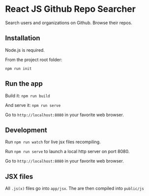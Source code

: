 React JS Github Repo Searcher
=============================

Search users and organizations on Github. Browse their repos.

Installation
------------

Node.js is required.

From the project root folder:
```shell
npm run init
```


Run the app
-----------

Build it: `npm run build`

And serve it: `npm run serve`

Go to `http://localhost:8080` in your favorite web browser.


Development
-----------

Run `npm run watch` for live jsx files recompiling.

Run `npm run serve` to launch a local http server on port 8080.

Go to `http://localhost:8080` in your favorite web browser.


JSX files
---------

All `.js(x)` files go into `app/jsx`. The are then compiled into `public/js`
